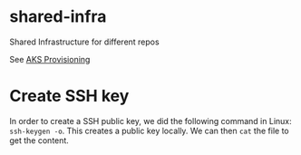 # shared-infra

Shared Infrastructure for different repos

See [AKS Provisioning](https://docs.microsoft.com/en-us/azure/aks/kubernetes-walkthrough)

# Create SSH key

In order to create a SSH public key, we did the following command in Linux:  `ssh-keygen -o`.  This creates a public key locally.  We can then `cat` the file to get the content.